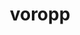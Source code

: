 ---
title: "voropp"
layout: cache
categories: [package, develop]
meta: {"compilers": ["gcc@11.4.0", "intel-oneapi-compilers@2025.1.0"], "num_specs": 24, "num_specs_by_stack": {"e4s": 11, "e4s-oneapi": 13, "root": 24}, "oss": ["ubuntu22.04"], "platforms": ["linux"], "stacks": ["e4s", "e4s-oneapi", "root"], "targets": ["x86_64_v3"], "versions": ["0.4.6"]}
spec_details: [{"compiler": "intel-oneapi-compilers@2025.1.0", "hash": "4hztcht7ivq36ldrpfwfyvmiqalr7ftv", "os": "ubuntu22.04", "platform": "linux", "size": "-", "stacks": ["e4s-oneapi", "root"], "target": "x86_64_v3", "variants": ["build_system=cmake", "build_type=Release", "generator=make", "~ipo", "patches:=b12e401", "+shared"], "versions": ["0.4.6"]}, {"compiler": "gcc@11.4.0", "hash": "a2wvny4jhizkdcne57svfncnetfhsdax", "os": "ubuntu22.04", "platform": "linux", "size": "-", "stacks": ["e4s", "root"], "target": "x86_64_v3", "variants": ["build_system=cmake", "build_type=Release", "generator=make", "~ipo", "patches:=b12e401", "+shared"], "versions": ["0.4.6"]}, {"compiler": "intel-oneapi-compilers@2025.1.0", "hash": "aahueza2utmlyeydgimeeyfog2jn7slb", "os": "ubuntu22.04", "platform": "linux", "size": "-", "stacks": ["e4s-oneapi", "root"], "target": "x86_64_v3", "variants": ["build_system=cmake", "build_type=Release", "generator=make", "~ipo", "patches:=b12e401", "+shared"], "versions": ["0.4.6"]}, {"compiler": "intel-oneapi-compilers@2025.1.0", "hash": "feise2sycccjfy4frticpka5awj73dwa", "os": "ubuntu22.04", "platform": "linux", "size": "-", "stacks": ["e4s-oneapi", "root"], "target": "x86_64_v3", "variants": ["build_system=cmake", "build_type=Release", "generator=make", "~ipo", "patches:=b12e401", "+shared"], "versions": ["0.4.6"]}, {"compiler": "gcc@11.4.0", "hash": "fkqtiu6u2wlssvzxnbddhwjlrco4oz4e", "os": "ubuntu22.04", "platform": "linux", "size": "-", "stacks": ["e4s", "root"], "target": "x86_64_v3", "variants": ["build_system=cmake", "build_type=Release", "generator=make", "~ipo", "patches:=b12e401", "+shared"], "versions": ["0.4.6"]}, {"compiler": "gcc@11.4.0", "hash": "g5kzfeo2dep3nzyi3llglohi5zo46ctn", "os": "ubuntu22.04", "platform": "linux", "size": "-", "stacks": ["e4s", "root"], "target": "x86_64_v3", "variants": ["build_system=cmake", "build_type=Release", "generator=make", "~ipo", "patches:=b12e401", "+shared"], "versions": ["0.4.6"]}, {"compiler": "gcc@11.4.0", "hash": "hofzqudyvuzr2k3omhpmwq6dh64i5r7b", "os": "ubuntu22.04", "platform": "linux", "size": "-", "stacks": ["e4s", "root"], "target": "x86_64_v3", "variants": ["build_system=cmake", "build_type=Release", "generator=make", "~ipo", "patches:=b12e401", "+shared"], "versions": ["0.4.6"]}, {"compiler": "gcc@11.4.0", "hash": "jvdmptlb36shbwvbyfi3rytnayspsqfr", "os": "ubuntu22.04", "platform": "linux", "size": "-", "stacks": ["e4s", "root"], "target": "x86_64_v3", "variants": ["build_system=cmake", "build_type=Release", "generator=make", "~ipo", "patches:=b12e401", "+shared"], "versions": ["0.4.6"]}, {"compiler": "intel-oneapi-compilers@2025.1.0", "hash": "kljehfpt7ytnoiysuw2nql535slhtdvl", "os": "ubuntu22.04", "platform": "linux", "size": "-", "stacks": ["e4s-oneapi", "root"], "target": "x86_64_v3", "variants": ["build_system=cmake", "build_type=Release", "generator=make", "~ipo", "patches:=b12e401", "+shared"], "versions": ["0.4.6"]}, {"compiler": "intel-oneapi-compilers@2025.1.0", "hash": "mejdbgi66knbueoszr2qbd2jzuhiyort", "os": "ubuntu22.04", "platform": "linux", "size": "-", "stacks": ["e4s-oneapi", "root"], "target": "x86_64_v3", "variants": ["build_system=cmake", "build_type=Release", "generator=make", "~ipo", "patches:=b12e401", "+shared"], "versions": ["0.4.6"]}, {"compiler": "intel-oneapi-compilers@2025.1.0", "hash": "mhuwnd2i2jw2k2d74xydpgzwu4dy32m3", "os": "ubuntu22.04", "platform": "linux", "size": "-", "stacks": ["e4s-oneapi", "root"], "target": "x86_64_v3", "variants": ["build_system=cmake", "build_type=Release", "generator=make", "~ipo", "patches:=b12e401", "+shared"], "versions": ["0.4.6"]}, {"compiler": "gcc@11.4.0", "hash": "n2t37q5xbv36cmpgkttamkbx5z5iqnqn", "os": "ubuntu22.04", "platform": "linux", "size": "-", "stacks": ["e4s", "root"], "target": "x86_64_v3", "variants": ["build_system=cmake", "build_type=Release", "generator=make", "~ipo", "patches:=b12e401", "+shared"], "versions": ["0.4.6"]}, {"compiler": "gcc@11.4.0", "hash": "n56eeriw4dl3myvos6vo5js7xnefgbss", "os": "ubuntu22.04", "platform": "linux", "size": "-", "stacks": ["e4s", "root"], "target": "x86_64_v3", "variants": ["build_system=cmake", "build_type=Release", "generator=make", "~ipo", "patches:=b12e401", "+shared"], "versions": ["0.4.6"]}, {"compiler": "intel-oneapi-compilers@2025.1.0", "hash": "n7pokdqkwzafraaj434j6azkbbuc24xj", "os": "ubuntu22.04", "platform": "linux", "size": "-", "stacks": ["e4s-oneapi", "root"], "target": "x86_64_v3", "variants": ["build_system=cmake", "build_type=Release", "generator=make", "~ipo", "patches:=b12e401", "+shared"], "versions": ["0.4.6"]}, {"compiler": "gcc@11.4.0", "hash": "osglpuw3oc7locgyri5jj4lalokvjob4", "os": "ubuntu22.04", "platform": "linux", "size": "-", "stacks": ["e4s", "root"], "target": "x86_64_v3", "variants": ["build_system=cmake", "build_type=Release", "generator=make", "~ipo", "patches:=b12e401", "+shared"], "versions": ["0.4.6"]}, {"compiler": "intel-oneapi-compilers@2025.1.0", "hash": "puclhdxnudna642jsewckwqxd57kq2ss", "os": "ubuntu22.04", "platform": "linux", "size": "-", "stacks": ["e4s-oneapi", "root"], "target": "x86_64_v3", "variants": ["build_system=cmake", "build_type=Release", "generator=make", "~ipo", "patches:=b12e401", "+shared"], "versions": ["0.4.6"]}, {"compiler": "intel-oneapi-compilers@2025.1.0", "hash": "qnolgrxleb6nmplphwwyfvufmakjifmu", "os": "ubuntu22.04", "platform": "linux", "size": "-", "stacks": ["e4s-oneapi", "root"], "target": "x86_64_v3", "variants": ["build_system=cmake", "build_type=Release", "generator=make", "~ipo", "patches:=b12e401", "+shared"], "versions": ["0.4.6"]}, {"compiler": "gcc@11.4.0", "hash": "qsyuqvpool7luj7ultxaj4zztcu3qlx7", "os": "ubuntu22.04", "platform": "linux", "size": "-", "stacks": ["e4s", "root"], "target": "x86_64_v3", "variants": ["build_system=cmake", "build_type=Release", "generator=make", "~ipo", "patches:=b12e401", "+shared"], "versions": ["0.4.6"]}, {"compiler": "intel-oneapi-compilers@2025.1.0", "hash": "r6yaiirpusngwmhfdygw42dkjq7lotk6", "os": "ubuntu22.04", "platform": "linux", "size": "-", "stacks": ["e4s-oneapi", "root"], "target": "x86_64_v3", "variants": ["build_system=cmake", "build_type=Release", "generator=make", "~ipo", "patches:=b12e401", "+shared"], "versions": ["0.4.6"]}, {"compiler": "intel-oneapi-compilers@2025.1.0", "hash": "slxfeezyjmjdorwwdmv4fwathsfws75q", "os": "ubuntu22.04", "platform": "linux", "size": "-", "stacks": ["e4s-oneapi", "root"], "target": "x86_64_v3", "variants": ["build_system=cmake", "build_type=Release", "generator=make", "~ipo", "patches:=b12e401", "+shared"], "versions": ["0.4.6"]}, {"compiler": "gcc@11.4.0", "hash": "t3bhpsskmoxkspqdgdrqake4l4e7pntd", "os": "ubuntu22.04", "platform": "linux", "size": "-", "stacks": ["e4s", "root"], "target": "x86_64_v3", "variants": ["build_system=cmake", "build_type=Release", "generator=make", "~ipo", "patches:=b12e401", "+shared"], "versions": ["0.4.6"]}, {"compiler": "intel-oneapi-compilers@2025.1.0", "hash": "u75im6a2j7iv5xkrgz5gburbwplm2pbk", "os": "ubuntu22.04", "platform": "linux", "size": "-", "stacks": ["e4s-oneapi", "root"], "target": "x86_64_v3", "variants": ["build_system=cmake", "build_type=Release", "generator=make", "~ipo", "patches:=b12e401", "+shared"], "versions": ["0.4.6"]}, {"compiler": "gcc@11.4.0", "hash": "uherfb2yluhfdgp5r4sjxrdn65skk32r", "os": "ubuntu22.04", "platform": "linux", "size": "-", "stacks": ["e4s", "root"], "target": "x86_64_v3", "variants": ["build_system=cmake", "build_type=Release", "generator=make", "~ipo", "patches:=b12e401", "+shared"], "versions": ["0.4.6"]}, {"compiler": "intel-oneapi-compilers@2025.1.0", "hash": "vlbrhjkekwfgwbhu25vetuk6ohqo2sa2", "os": "ubuntu22.04", "platform": "linux", "size": "-", "stacks": ["e4s-oneapi", "root"], "target": "x86_64_v3", "variants": ["build_system=cmake", "build_type=Release", "generator=make", "~ipo", "patches:=b12e401", "+shared"], "versions": ["0.4.6"]}]
---